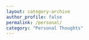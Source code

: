 ```yaml
---
layout: category-archive
author_profile: false
permalink: /personal/
category: "Personal Thoughts"
---
```

